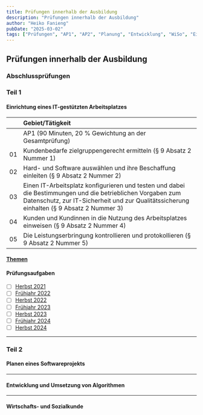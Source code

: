 ```yaml
---
title: Prüfungen innerhalb der Ausbildung
description: "Prüfungen innerhalb der Ausbildung"
author: "Heiko Fanieng"
pubDate: "2025-03-02"
tags: ["Prüfungen", "AP1", "AP2", "Planung", "Entwicklung", "WiSo", "Einrichtung"]
---
```


## Prüfungen innerhalb der Ausbildung

### Abschlussprüfungen

### Teil 1

#### Einrichtung eines IT-gestützten Arbeitsplatzes

| | Gebiet/Tätigkeit |
| :--- | :--- |
| | AP1 (90 Minuten, 20 % Gewichtung an der Gesamtprüfung) |
| 01 | Kundenbedarfe zielgruppengerecht ermitteln (§ 9 Absatz 2 Nummer 1) |
| 02 | Hard- und Software auswählen und ihre Beschaffung einleiten (§ 9 Absatz 2 Nummer 2) |
| 03 | Einen IT-Arbeitsplatz konfigurieren und testen und dabei die Bestimmungen und die betrieblichen Vorgaben zum Datenschutz, zur IT-Sicherheit und zur Qualitätssicherung einhalten (§ 9 Absatz 2 Nummer 3) |
| 04 | Kunden und Kundinnen in die Nutzung des Arbeitsplatzes einweisen (§ 9 Absatz 2 Nummer 4) |
| 05 | Die Leistungserbringung kontrollieren und protokollieren (§ 9 Absatz 2 Nummer 5) |

#### [Themen](01/README.md)

#### Prüfungsaufgaben

- [ ] [Herbst 2021](02/README.md)
- [ ] [Frühjahr 2022](03/README.md)
- [ ] [Herbst 2022](04/README.md)
- [ ] [Frühjahr 2023](05/README.md)
- [ ] [Herbst 2023](06/README.md)
- [ ] [Frühjahr 2024](07/README.md)
- [ ] [Herbst 2024](08/README.md)

---

### Teil 2

#### Planen eines Softwareprojekts

---

#### Entwicklung und Umsetzung von Algorithmen

---

#### Wirtschafts- und Sozialkunde
